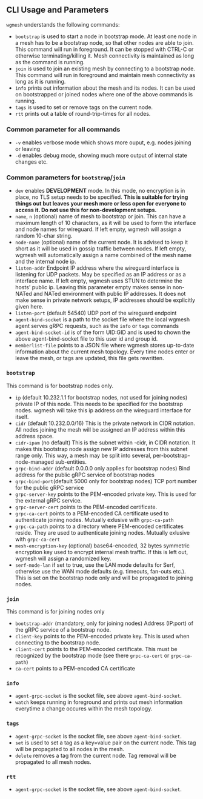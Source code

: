 
## CLI Usage and Parameters

`wgmesh` understands the following commands:

* `bootstrap` is used to start a node in bootstrap mode. At least one node in a mesh has to be a bootstrap node, so that other nodes are able to join. This command will run in foreground. It can be stopped with CTRL-C or otherwise terminating/killing it. Mesh connectivity is maintained as long as the command is running.
* `join` is used to join an existing mesh by connecting to a bootstrap node. This command will run in foreground and maintain mesh connectivity as long as it is running. 
* `info` prints out information about the mesh and its nodes. It can be used on bootstrapped or joined nodes where one of the above commands is running.
* `tags` is used to set or remove tags on the current node.
* `rtt` prints out a table of round-trip-times for all nodes.

### Common parameter for all commands

* `-v` enables verbose mode which shows more ouput, e.g. nodes joining or leaving
* `-d` enables debug mode, showing much more output of internal state changes etc.

### Common parameters for `bootstrap`/`join`

* `dev` enables **DEVELOPMENT** mode. In this mode, no encryption is in place, no TLS setup needs to be specified. **This is suitable for trying things out but leaves your mesh more or less open for everyone to access it. Do not use this for non-development setups.**
* `name`, `n` (optional) name of mesh to bootstrap or join. This can have a maximum length of 10 characters, as it will be used to form the interface and node names for wireguard. If left empty, wgmesh will assign a random 10-char string.
* `node-name` (optional) name of the current node. It is advised to keep it short as it will be used in gossip traffic between nodes. If left empty, wgmesh will automatically assign a name combined of the mesh name and the internal node ip.
* `listen-addr` Endpoint IP address where the wireguard interface is listening for UDP packets. May be specified as an IP address or as a interface name. If left empty, wgmesh uses STUN to determine the hosts' public ip. Leaving this parameter empty makes sense in non-NATed and NATed environment with public IP addresses. It does not make sense in private network setups, IP addresses should be explicitly given here.
* `listen-port` (default 54540) UDP port of the wireguard endpoint
* `agent-bind-socket` is a path to the socket file where the local wgmesh agent serves gRPC requests, such as the `info` or `tags` commands
* `agent-bind-socket-id` is of the form UID:GID and is used to chown the above agent-bind-socket file to this user id and group id. 
* `memberlist-file` points to a JSON file where wgmesh stores up-to-date information about the current mesh topology. Every time nodes enter or leave the mesh, or tags are updated, this file gets rewritten.

### `bootstrap`

This command is for bootstrap nodes only.

* `ip` (default 10.232.1.1 for bootstrap nodes, not used for joining nodes) private IP of this node. This needs to be specified for the bootstrap nodes. wgmesh will take this ip address on the wireguard interface for itself.
* `cidr` (default 10.232.0.0/16) This is the private network in CIDR notation. All nodes joining the mesh will be assigned an IP address within this address space.
* `cidr-ipam` (no default) This is the subnet within -cidr, in CIDR notation. It makes this bootstrap node assign new IP addresses from this subnet range only. This way, a mesh may be split into several, per-bootstrap-node-managed sub-entities.
* `grpc-bind-addr` (default 0.0.0.0 only applies for bootstrap nodes) Bind address for the public gRPC service of bootstrap nodes
* `grpc-bind-port`(default 5000 only for bootstrap nodes) TCP port number for the public gRPC service
* `grpc-server-key` points to the PEM-encoded private key. This is used for the external gRPC service.
* `grpc-server-cert` points to the PEM-encoded certificate.
* `grpc-ca-cert` points to a PEM-encoded CA certificate used to authenticate joining nodes. Mutually exlusive with `grpc-ca-path`
* `grpc-ca-path` points to a directory where PEM-encoded certificates reside. They are used to authenticate joining nodes. Mutually exlusive with `grpc-ca-cert`
* `mesh-encryption-key` (optional) base64-encoded, 32 bytes symmetric encryption key used to encrypt internal mesh traffic. If this is left out, wgmesh will assign a randomized key. 
* `serf-mode-lan` if set to true, use the LAN mode defaults for Serf, otherwise use the WAN mode defaults (e.g. timeouts, fan-outs etc.). This is set on the bootstrap node only and will be propagated to joining nodes.

### `join`

This command is for joining nodes only

* `bootstrap-addr` (mandatory, only for joining nodes) Address (IP:port) of the gRPC service of a bootstrap node. 
* `client-key` points to the PEM-encoded private key. This is used when connecting to the bootstrap node. 
* `client-cert` points to the PEM-encoded certificate. This must be recognized by the bootstrap mode (see there `grpc-ca-cert` or  `grpc-ca-path`)
* `ca-cert` points to a PEM-encoded CA certificate 

### `info`

* `agent-grpc-socket` is the socket file, see above `agent-bind-socket`.
* `watch` keeps running in foreground and prints out mesh information everytime a change occures within the mesh topology.

### `tags`

* `agent-grpc-socket` is the socket file, see above `agent-bind-socket`.
* `set` is used to set a tag as a key=value pair on the current node. This tag will be propagated to all nodes in the mesh.
* `delete` removes a tag from the current node. Tag removal will be propagated to all mesh nodes.

### `rtt`

* `agent-grpc-socket` is the socket file, see above `agent-bind-socket`.

